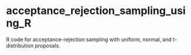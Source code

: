# acceptance_rejection_sampling_using_R
 R code for acceptance-rejection sampling with uniform, normal, and t-distribution proposals. 
